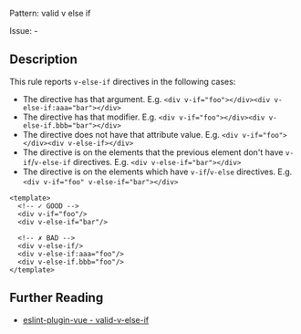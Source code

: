 Pattern: valid v else if

Issue: -

## Description

This rule reports `v-else-if` directives in the following cases:

- The directive has that argument. E.g. `<div v-if="foo"></div><div v-else-if:aaa="bar"></div>`
- The directive has that modifier. E.g. `<div v-if="foo"></div><div v-else-if.bbb="bar"></div>`
- The directive does not have that attribute value. E.g. `<div v-if="foo"></div><div v-else-if></div>`
- The directive is on the elements that the previous element don't have `v-if`/`v-else-if` directives. E.g. `<div v-else-if="bar"></div>`
- The directive is on the elements which have `v-if`/`v-else` directives. E.g. `<div v-if="foo" v-else-if="bar"></div>`

<eslint-code-block :rules="{'vue/valid-v-else-if': ['error']}">

```vue
<template>
  <!-- ✓ GOOD -->
  <div v-if="foo"/>
  <div v-else-if="bar"/>

  <!-- ✗ BAD -->
  <div v-else-if/>
  <div v-else-if:aaa="foo"/>
  <div v-else-if.bbb="foo"/>
</template>
```

</eslint-code-block>

## Further Reading

* [eslint-plugin-vue - valid-v-else-if](https://eslint.vuejs.org/rules/valid-v-else-if.html)
